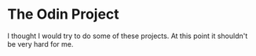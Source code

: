 # The Odin Project

I thought I would try to do some of these projects.  At this point it shouldn't be
very hard for me.



